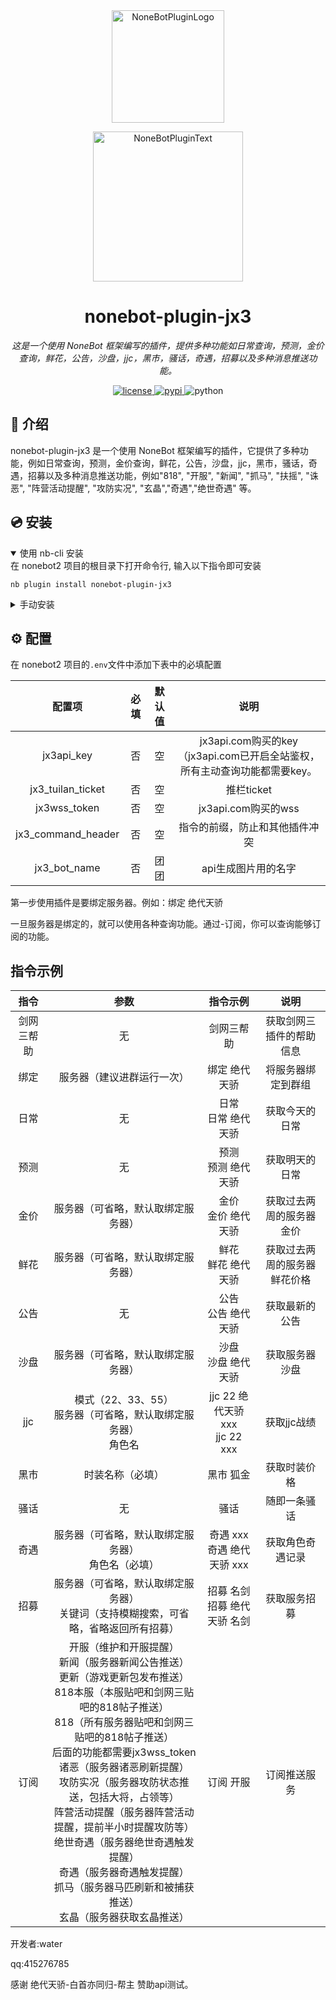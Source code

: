 <div align="center">
  <a href="https://v2.nonebot.dev/store"><img src="https://github.com/A-kirami/nonebot-plugin-template/blob/resources/nbp_logo.png" width="180" height="180" alt="NoneBotPluginLogo"></a>
  <br>
  <p><img src="https://github.com/A-kirami/nonebot-plugin-template/blob/resources/NoneBotPlugin.svg" width="240" alt="NoneBotPluginText"></p>
</div>

<div align="center">

# nonebot-plugin-jx3

_这是一个使用 NoneBot 框架编写的插件，提供多种功能如日常查询，预测，金价查询，鲜花，公告，沙盘，jjc，黑市，骚话，奇遇，招募以及多种消息推送功能。_

<a href="./LICENSE">
    <img src="https://img.shields.io/github/license/water/nonebot-plugin-jx3.svg" alt="license">
</a>
<a href="https://pypi.python.org/pypi/nonebot-plugin-jx3">
    <img src="https://img.shields.io/pypi/v/nonebot-plugin-jx3.svg" alt="pypi">
</a>
<img src="https://img.shields.io/badge/python-3.8+-blue.svg" alt="python">

</div>


## 📖 介绍

nonebot-plugin-jx3 是一个使用 NoneBot 框架编写的插件，它提供了多种功能，例如日常查询，预测，金价查询，鲜花，公告，沙盘，jjc，黑市，骚话，奇遇，招募以及多种消息推送功能，例如"818", "开服", "新闻", "抓马", "扶摇", "诛恶", "阵营活动提醒", "攻防实况", "玄晶","奇遇","绝世奇遇" 等。

## 💿 安装

<details open>
<summary>使用 nb-cli 安装</summary>
在 nonebot2 项目的根目录下打开命令行, 输入以下指令即可安装

    nb plugin install nonebot-plugin-jx3

</details>

<details>
<summary>手动安装</summary>
将 none-plugin-jx3 文件夹复制到你的 NoneBot 项目的 plugins 目录下。

在你的 NoneBot 配置文件中，添加插件的导入路径：

plugin_dirs = ["plugins"]

将requirements.txt复制到bot目录，进入bot的虚拟环境，执行：

    pip install -r requirements.txt

安装完成后正常启动bot即可
</details>

## ⚙️ 配置

在 nonebot2 项目的`.env`文件中添加下表中的必填配置

| 配置项 | 必填 | 默认值 | 说明 |
|:-----:|:--:|:---:|:----:|
| jx3api_key | 否  |  空  | jx3api.com购买的key（jx3api.com已开启全站鉴权，所有主动查询功能都需要key。 |
| jx3_tuilan_ticket | 否  |  空  | 推栏ticket |
| jx3wss_token| 否  |  空  | jx3api.com购买的wss |
| jx3_command_header | 否  |  空  | 指令的前缀，防止和其他插件冲突 |
| jx3_bot_name | 否  | 团团  | api生成图片用的名字 |

第一步使用插件是要绑定服务器。例如：绑定 绝代天骄

一旦服务器是绑定的，就可以使用各种查询功能。通过-订阅，你可以查询能够订阅的功能。
## 指令示例

| 指令 |                      参数                       |             指令示例              | 说明 |
|:-----:|:---------------------------------------------:|:-----------------------------:|:----:|
| 剑网三帮助 |                       无                       |             剑网三帮助             | 获取剑网三插件的帮助信息 |
| 绑定 |                 服务器（建议进群运行一次）                 |            绑定 绝代天骄            | 将服务器绑定到群组 |
| 日常 |                       无                       |         日常<br>日常 绝代天骄         | 获取今天的日常 |
| 预测|                       无                       |         预测<br>预测 绝代天骄         | 获取明天的日常 |
| 金价 |               服务器（可省略，默认取绑定服务器）               |         金价<br>金价 绝代天骄         | 获取过去两周的服务器金价 |
| 鲜花 |               服务器（可省略，默认取绑定服务器）               |         鲜花<br>鲜花 绝代天骄         | 获取过去两周的服务器鲜花价格 |
| 公告 |                       无                       |         公告<br>公告 绝代天骄         | 获取最新的公告 |
| 沙盘 |               服务器（可省略，默认取绑定服务器）               |         沙盘<br>沙盘 绝代天骄         | 获取服务器沙盘 |
| jjc |   模式（22、33、55）<br>服务器（可省略，默认取绑定服务器）<br>角色名    | jjc 22 绝代天骄 xxx<br>jjc 22 xxx | 获取jjc战绩 |
| 黑市 |                   时装名称（必填）                    |             黑市 狐金             | 获取时装价格 |
| 骚话 |                       无                       |              骚话               | 随即一条骚话 |
| 奇遇 |         服务器（可省略，默认取绑定服务器）<br>角色名（必填）          |     奇遇 xxx<br>奇遇 绝代天骄 xxx     | 获取角色奇遇记录 |
| 招募 | 服务器（可省略，默认取绑定服务器）<br>关键词（支持模糊搜索，可省略，省略返回所有招募） |      招募 名剑<br>招募 绝代天骄 名剑      | 获取服务招募 |
| 订阅 | 开服（维护和开服提醒）<br>新闻（服务器新闻公告推送）<br>更新（游戏更新包发布推送）<br>818本服（本服贴吧和剑网三贴吧的818帖子推送）<br>818（所有服务器贴吧和剑网三贴吧的818帖子推送）<br>后面的功能都需要jx3wss_token <br>诸恶（服务器诸恶刷新提醒）<br>攻防实况（服务器攻防状态推送，包括大将，占领等）<br>阵营活动提醒（服务器阵营活动提醒，提前半小时提醒攻防等）<br>绝世奇遇（服务器绝世奇遇触发提醒）<br>奇遇（服务器奇遇触发提醒）<br>抓马（服务器马匹刷新和被捕获推送）<br>玄晶（服务器获取玄晶推送）|      订阅 开服      | 订阅推送服务 |

开发者:water

qq:415276785

感谢 绝代天骄-白首亦同归-帮主 赞助api测试。
